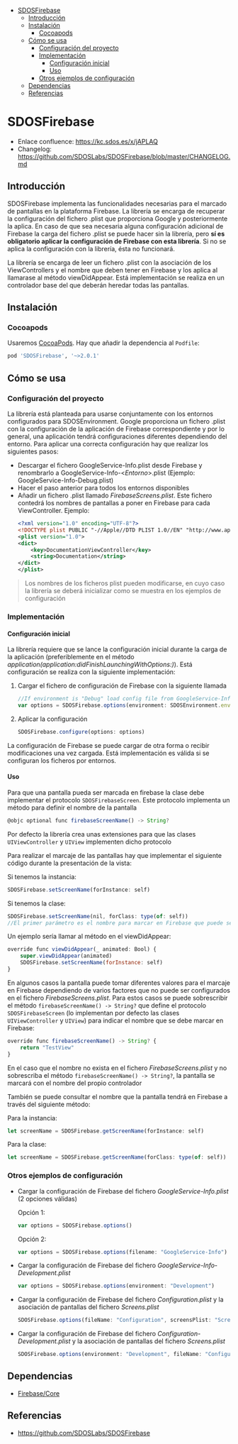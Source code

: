 - [SDOSFirebase](#sdosfirebase)
  - [Introducción](#introducci%c3%b3n)
  - [Instalación](#instalaci%c3%b3n)
    - [Cocoapods](#cocoapods)
  - [Cómo se usa](#c%c3%b3mo-se-usa)
    - [Configuración del proyecto](#configuraci%c3%b3n-del-proyecto)
    - [Implementación](#implementaci%c3%b3n)
      - [Configuración inicial](#configuraci%c3%b3n-inicial)
      - [Uso](#uso)
    - [Otros ejemplos de configuración](#otros-ejemplos-de-configuraci%c3%b3n)
  - [Dependencias](#dependencias)
  - [Referencias](#referencias)

# SDOSFirebase

- Enlace confluence: https://kc.sdos.es/x/jAPLAQ
- Changelog: https://github.com/SDOSLabs/SDOSFirebase/blob/master/CHANGELOG.md

## Introducción

SDOSFirebase implementa las funcionalidades necesarias para el marcado de pantallas en la plataforma Firebase. La librería se encarga de recuperar la configuración del fichero .plist que proporciona Google y posteriormente la aplica. En caso de que sea necesaria alguna configuración adicional de Firebase la carga del fichero .plist se puede hacer sin la librería, pero **sí es obligatorio aplicar la configuración de Firebase con esta librería**. Si no se aplica la configuración con la librería, ésta no funcionará.

La librería se encarga de leer un fichero .plist con la asociación de los ViewControllers y el nombre que deben tener en Firebase y los aplica al llamarase al método viewDidAppear. Está implementación se realiza en un controlador base del que deberán heredar todas las pantallas.

## Instalación

### Cocoapods

Usaremos [CocoaPods](https://cocoapods.org). Hay que añadir la dependencia al `Podfile`:

```ruby
pod 'SDOSFirebase', '~>2.0.1' 
```

## Cómo se usa

### Configuración del proyecto

La librería está planteada para usarse conjuntamente con los entornos configurados para SDOSEnvironment. Google proporciona un fichero .plist con la configuración de la aplicación de Firebase correspondiente y por lo general, una aplicación tendrá configuraciones diferentes dependiendo del entorno. Para aplicar una correcta configuración hay que realizar los siguientes pasos:

- Descargar el fichero GoogleService-Info.plist desde Firebase y renombrarlo a GoogleService-Info-<*Entorno*>.plist (Ejemplo: GoogleService-Info-Debug.plist)
- Hacer el paso anterior para todos los entornos disponibles
- Añadir un fichero .plist llamado *FirebaseScreens.plist*. Este fichero contedrá los nombres de pantallas a poner en Firebase para cada ViewController. Ejemplo:
    ```xml
    <?xml version="1.0" encoding="UTF-8"?>
    <!DOCTYPE plist PUBLIC "-//Apple//DTD PLIST 1.0//EN" "http://www.apple.com/DTDs/PropertyList-1.0.dtd">
    <plist version="1.0">
    <dict>
        <key>DocumentationViewController</key>
        <string>Documentation</string>
    </dict>
    </plist>
    ```

> Los nombres de los ficheros plist pueden modificarse, en cuyo caso la librería se deberá inicializar como se muestra en los ejemplos de configuración

### Implementación

#### Configuración inicial

La librería requiere que se lance la configuración inicial durante la carga de la aplicación (preferiblemente en el método *application(application:didFinishLaunchingWithOptions:)*). Está configuración se realiza con la siguiente implementación:

1. Cargar el fichero de configuración de Firebase con la siguiente llamada
    ```js
    //If environment is "Debug" load config file from GoogleService-Info-Debug.plist
    var options = SDOSFirebase.options(environment: SDOSEnvironment.environmentKey)
    ```
2. Aplicar la configuración
    ```js
    SDOSFirebase.configure(options: options)
    ```
La configuración de Firebase se puede cargar de otra forma o recibir modificaciones una vez cargada. Está implementación es válida si se configuran los ficheros por entornos.

#### Uso

Para que una pantalla pueda ser marcada en firebase la clase debe implementar el protocolo `SDOSFirebaseScreen`. Este protocolo implementa un método para definir el nombre de la pantalla
```js
@objc optional func firebaseScreenName() -> String?
```

Por defecto la librería crea unas extensiones para que las clases `UIViewController` y `UIView` implementen dicho protocolo


Para realizar el marcaje de las pantallas hay que implementar el siguiente código durante la presentación de la vista:

Si tenemos la instancia:
```js
SDOSFirebase.setScreenName(forInstance: self)
```

Si tenemos la clase:
```js
SDOSFirebase.setScreenName(nil, forClass: type(of: self)) 
//El primer parámetro es el nombre para marcar en Firebase que puede ser opcional
```

Un ejemplo sería llamar al método en el viewDidAppear:
```js
override func viewDidAppear(_ animated: Bool) {
    super.viewDidAppear(animated)
    SDOSFirebase.setScreenName(forInstance: self)
}
```

En algunos casos la pantalla puede tomar diferentes valores para el marcaje en Firebase dependiendo de varios factores que no puede ser configurados en el fichero *FirebaseScreens.plist*. Para estos casos se puede sobrescribir el método `firebaseScreenName() -> String?` que define el protocolo `SDOSFirebaseScreen` (lo implementan por defecto las clases `UIViewController` y `UIView`) para indicar el nombre que se debe marcar en Firebase:
```js
override func firebaseScreenName() -> String? {
    return "TestView"
}
```

En el caso que el nombre no exista en el fichero *FirebaseScreens.plist* y no sobrescriba el método `firebaseScreenName() -> String?`, la pantalla se marcará con el nombre del propio controlador

También se puede consultar el nombre que la pantalla tendrá en Firebase a través del siguiente método:

Para la instancia:
```js
let screenName = SDOSFirebase.getScreenName(forInstance: self)
```

Para la clase:
```js
let screenName = SDOSFirebase.getScreenName(forClass: type(of: self))
```

### Otros ejemplos de configuración

- Cargar la configuración de Firebase del fichero *GoogleService-Info.plist* (2 opciones válidas)
    
    Opción 1:
    ```js
    var options = SDOSFirebase.options()
    ```
    Opción 2:
    ```js
    var options = SDOSFirebase.options(filename: "GoogleService-Info")
    ```
- Cargar la configuración de Firebase del fichero *GoogleService-Info-Development.plist*
    ```js
    var options = SDOSFirebase.options(environment: "Development")
    ```
- Cargar la configuración de Firebase del fichero *Configuration.plist* y la asociación de pantallas del fichero *Screens.plist*
    ```js
    SDOSFirebase.options(fileName: "Configuration", screensPlist: "Screens")
    ```
- Cargar la configuración de Firebase del fichero *Configuration-Development.plist* y la asociación de pantallas del fichero *Screens.plist*
    ```js
    SDOSFirebase.options(environment: "Development", fileName: "Configuration", screensPlist: "Screens")
    ```

## Dependencias
* [Firebase/Core](https://cocoapods.org/pods/Firebase)

## Referencias
* https://github.com/SDOSLabs/SDOSFirebase
